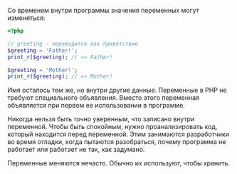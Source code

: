 Со временем внутри программы значения переменных могут изменяться:

```php
<?php

// greeting - переводится как приветствие
$greeting = 'Father!';
print_r($greeting); // => Father!

$greeting = 'Mother!';
print_r($greeting); // => Mother!
```

Имя осталось тем же, но внутри другие данные. Переменные в PHP не требуют специального объявления. Вместо этого переменная объявляется при первом ее использовании в программе.

Никогда нельзя быть точно уверенным, что записано внутри переменной. Чтобы быть спокойным, нужно проанализировать код, который находится перед переменной. Этим занимаются разработчики во время отладки, когда пытаются разобраться, почему программа не работает или работает не так, как задумано.

Переменные меняются нечасто. Обычно их используют, чтобы хранить.
